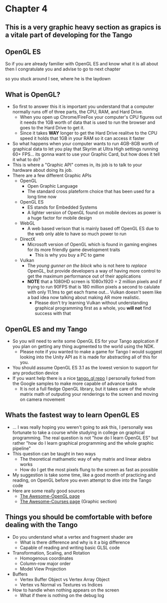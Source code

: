 # Chapter 4

This is a very graphic heavy section as grapics is a vitale part of developing for the Tango
--------

## OpenGL ES

So if you are already familier with OpenGL ES and know what it is all about then I congratulate you and advise to go to next chapter

so you stuck around I see, where he is the laydown

## What is OpenGL?
* So first to answer this it is important you understand that a computer normally runs off of three parts, the CPU, RAM, and Hard Drive.
    * When you open up Chrome/FireFox your computer's CPU figures out it needs the 1GB worth of data that is used to run the browser and goes to the Hard Drive to get it.
    * Since it takes **WAY** longer to get the Hard Drive realitve to the CPU speed it holds that 1GB in your RAM so it can access it faster
* So what happens when your computer wants to run 4GB-8GB worth of graphical data to let you play that Skyrim at Ultra High settings running 60+ FPS... its gonna want to use your Graphic Card, but how does it tell it what to do?
* This is where a "Graphic API" comes in, its job is to talk to your hardware about doing its job.
* There are a few different Graphic APIs
    * OpenGL
        * Open Graphic Language
        * The standard cross plateform choice that has been used for a long time now
    * OpenGL ES
        * ES stands for Embedded Systems
        * A lighter version of OpenGL found on mobile devices as power is a huge factor for mobile design
    * WebGL
        * A web based verison that is mainly based off OpenGL ES due to the web only able to have so much power to run
    * DirectX
        * Microsoft version of OpenGL which is found in gaming engines for its more friendly game development traits
            * This is why you buy a PC to game
    * Vulkan
        * The *young gunner on the block* who is not here to *replace* OpenGL, but provide developers a way of having more control to get the maximum performance out of their applications
        * **NOTE** that a 1080HD screen is 1080x1920 = 2 million pixels and if trying to run 90FPS that is 180 million pixels a second to calulate with only 11.1ms to get each frame out... Vulkan doesn't seem like a bad idea now talking about making AR more realistic.
            * Please don't try learning Vulkan without understanding graphical programming first as a whole, you **will not** find success with that

## OpenGL ES and my Tango
* So you will need to write some OpenGL ES for your Tango applcation if you plan on getting any thing augmented to the world using the NDK.
    * Please note if you wanted to make a game for Tango I would suggest looking into the Unity API as it is made for abstracting all of this for you.
* You should assume OpenGL ES 3.1 as the lowest version to support for any production device
* If you want help there is a nice [tango_gl repo](https://github.com/sjfricke/tango_gl) I personally forked from the Google samples to make more capable of advance tasks
    * It is not a full fledge OpenGL library, but it takes care of the whole matrix math of outputing your renderings to the screen and moving on camera movement

## Whats the fastest way to learn OpenGL ES
* ... I was really hoping you weren't going to ask this, I personally was fortunate to take a course while studying in college on graphical programming. The real question is not "how do I learn OpenGL ES" but rather "how do I learn graphical programming and the whole graphic pipeline"
* This question can be taught in two ways
    * The theoretical mathametic way of why matrix and linear alebra works
    * How do I get the most pixels flung to the screen as fast as possible
* My suggestion is take some time, like a good month of practicing and reading, on OpenGL before you even attempt to dive into the Tango code
* Here are some really good sources
    * [The Awesome-OpenGL page](https://github.com/eug/awesome-opengl)
    * [The Awesome-Courses page](https://github.com/prakhar1989/awesome-courses#computer-graphics) (Graphic section)

## Things you should be comfortable with before dealing with the Tango
* Do you understand what a vertex and fragment shader are
    * What is there difference and why is it a big difference
    * Capable of reading and writing basic GLSL code
* Transformation, Scaling, and Rotation
    * Homogenous coordinates
    * Column-row major order
    * Model View Projection
* Buffers
    * Vertex Buffer Object vs Vertex Array Object
    * Vertex vs Normal vs Textures vs Indices
* How to handle when nothing appears on the screen
    * What if there is nothing on the debug log